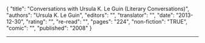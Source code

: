 {
"title": "Conversations with Ursula K. Le Guin (Literary Conversations)",
"authors": "Ursula K. Le Guin",
"editors": "",
"translator": "",
"date": "2013-12-30",
"rating": "",
"re-read": "",
"pages": "224",
"non-fiction": "TRUE",
"comic": "",
"published": "2008"
}

---
